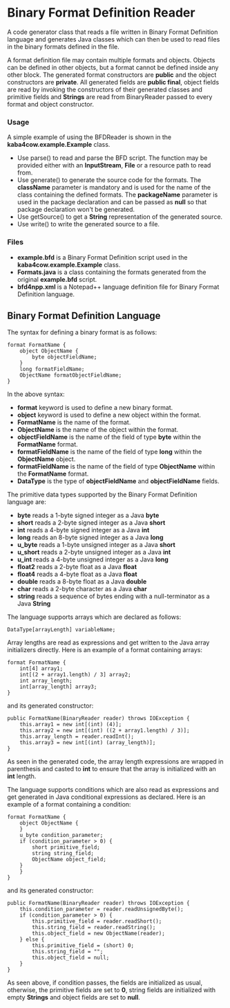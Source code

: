 # Binary Format Definition Reader

A code generator class that reads a file written in Binary Format Definition language and generates Java classes which can then be used to read files in the binary formats defined in the file.

A format definition file may contain multiple formats and objects. Objects can be defined in other objects, but a format cannot be defined inside any other block. The generated format constructors are **public** and the object constructors are **private**. All generated fields are **public final**, object fields are read by invoking the constructors of their generated classes and primitive fields and **Strings** are read from BinaryReader passed to every format and object constructor.

### Usage

A simple example of using the BFDReader is shown in the **kaba4cow.example.Example** class.
 - Use parse() to read and parse the BFD script. The function may be provided either with an **InputStream**, **File** or a resource path to read from.
 - Use generate() to generate the source code for the formats. The **className** parameter is mandatory and is used for the name of the class containing the defined formats. The **packageName** parameter is used in the package declaration and can be passed as **null** so that package declaration won't be generated.
 - Use getSource() to get a **String** representation of the generated source.
 - Use write() to write the generated source to a file.
 
### Files

 - **example.bfd** is a Binary Format Definition script used in the **kaba4cow.example.Example** class.
 - **Formats.java** is a class containing the formats generated from the original **example.bfd** script.
 - **bfd4npp.xml** is a Notepad++ language definition file for Binary Format Definition language. 

## Binary Format Definition Language

The syntax for defining a binary format is as follows:

	format FormatName {
		object ObjectName {
			byte objectFieldName;
		}
		long formatFieldName;
		ObjectName formatObjectFieldName;
	}

In the above syntax:
 - **format** keyword is used to define a new binary format.
 - **object** keyword is used to define a new object within the format.
 - **FormatName** is the name of the format.
 - **ObjectName** is the name of the object within the format.
 - **objectFieldName** is the name of the field of type **byte** within the **FormatName** format.
 - **formatFieldName** is the name of the field of type **long** within the **ObjectName** object.
 - **formatFieldName** is the name of the field of type **ObjectName** within the **FormatName** format.
 - **DataType** is the type of **objectFieldName** and **objectFieldName** fields.

The primitive data types supported by the Binary Format Definition language are:
 - **byte** reads a 1-byte signed integer as a Java **byte**
 - **short** reads a 2-byte signed integer as a Java **short**
 - **int** reads a 4-byte signed integer as a Java **int**
 - **long** reads an 8-byte signed integer as a Java **long**
 - **u_byte** reads a 1-byte unsigned integer as a Java **short**
 - **u_short** reads a 2-byte unsigned integer as a Java **int**
 - **u_int** reads a 4-byte unsigned integer as a Java **long**
 - **float2** reads a 2-byte float as a Java **float**
 - **float4** reads a 4-byte float as a Java **float**
 - **double** reads a 8-byte float as a Java **double**
 - **char** reads a 2-byte character as a Java **char**
 - **string** reads a sequence of bytes ending with a null-terminator as a Java **String**

The language supports arrays which are declared as follows:

	DataType[arrayLength] variableName;

Array lengths are read as expressions and get written to the Java array initializers directly. Here is an example of a format containing arrays:

	format FormatName {
		int[4] array1;
		int[(2 + array1.length) / 3] array2;
		int array_length;
		int[array_length] array3;
	}

and its generated constructor:

	public FormatName(BinaryReader reader) throws IOException {
		this.array1 = new int[(int) (4)];
		this.array2 = new int[(int) ((2 + array1.length) / 3)];
		this.array_length = reader.readInt();
		this.array3 = new int[(int) (array_length)];
	}

As seen in the generated code, the array length expressions are wrapped in parenthesis and casted to **int** to ensure that the array is initialized with an **int** length.

The language supports conditions which are also read as expressions and get generated in Java conditional expressions as declared. Here is an example of a format containing a condition:

	format FormatName {
		object ObjectName {
		}
		u_byte condition_parameter;
		if (condition_parameter > 0) {
			short primitive_field;
			string string_field;
			ObjectName object_field;
		}
		}
	}

and its generated constructor:

	public FormatName(BinaryReader reader) throws IOException {
		this.condition_parameter = reader.readUnsignedByte();
		if (condition_parameter > 0) {
			this.primitive_field = reader.readShort();
			this.string_field = reader.readString();
			this.object_field = new ObjectName(reader);
		} else {
			this.primitive_field = (short) 0;
			this.string_field = "";
			this.object_field = null;
		}
	}

As seen above, if condition passes, the fields are initialized as usual, otherwise, the primitive fields are set to **0**, string fields are initialized with empty **Strings** and object fields are set to **null**.